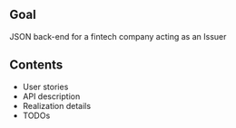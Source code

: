 ## Goal
JSON back-end for a fintech company acting as an Issuer

## Contents
- User stories
- API description
- Realization details
- TODOs
